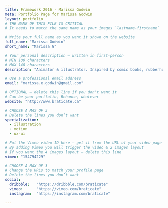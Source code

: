 ```yaml
---
title: Framework 2016 - Marissa Godwin
meta: Portfolio Page for Marissa Godwin
layout: portfolio
# THE NAME OF THIS FILE IS CRITICAL
# It needs to match the same name as your images `lastname-firstname`

# Write your full name as you want it shown on the website
full_name: "Marissa Godwin"
short_name: "Marissa G"

# Your personal description — written in first-person
# MIN 100 characters
# MAX 140 characters
description: "Animator & illustrator. Inspired by comic books, rubberhose animation, & Ultraman villains. Fluent in After Effects; decent in Japanese"

# Use a professional email address
email: "marissa.e.godwin@gmail.com"

# OPTIONAL — delete this line if you don't want it
# Can be your portfolio, Behance, whatever
website: "http://www.braticate.ca"

# CHOOSE A MAX OF 3
# Delete the lines you don’t want
specialization:
  - illustration
  - motion
  - ux-ui

# Put the Vimeo video ID here — get it from the URL of your video page
# By adding Vimeo you will trigger the video & 2 images layout
# If you want the 4 images layout — delete this line
vimeo: "154794229"

# CHOOSE A MAX OF 3
# Change the URLs to match your profile page
# Delete the lines you don’t want
social:
  dribbble:   "https://dribbble.com/braticate"
  vimeo:      "https://vimeo.com/braticate"
  instagram:  "https://instagram.com/braticate"

---
```

